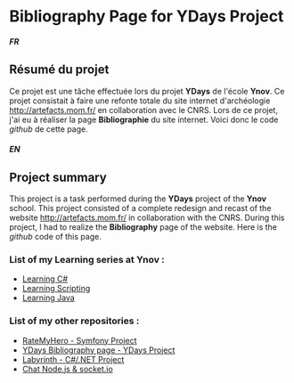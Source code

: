 # Bibliography Page for YDays Project


##### FR

## Résumé du projet

Ce projet est une tâche effectuée lors du projet **YDays** de l'école **Ynov**. Ce projet consistait à faire une refonte totale du site internet d'archéologie http://artefacts.mom.fr/ en collaboration avec le CNRS. Lors de ce projet, j'ai eu à réaliser la page **Bibliographie** du site internet. Voici donc le code *github* de cette page.


##### EN

## Project summary

This project is a task performed during the **YDays** project of the **Ynov** school. This project consisted of a complete redesign and recast of the website http://artefacts.mom.fr/ in collaboration with the CNRS. During this project, I had to realize the **Bibliography** page of the website. Here is the *github* code of this page.



### List of my Learning series at Ynov :

* [Learning C#](https://github.com/ImMyst/Learning-CSharp-B2)
* [Learning Scripting](https://github.com/ImMyst/Learning-Scripting-B2)
* [Learning Java](https://github.com/ImMyst/Learning-Java-B1)

### List of my other repositories :

* [RateMyHero - Symfony Project](https://github.com/ImMyst/RateMyHero)
* [YDays Bibliography page - YDays Project](https://github.com/ImMyst/Ydays-Bibliography-page)
* [Labyrinth - C#/.NET Project](https://github.com/ImMyst/Labyrinth-CSharp)
* [Chat Node.js & socket.io](https://github.com/ImMyst/Chat-Node.js-socket.io)
